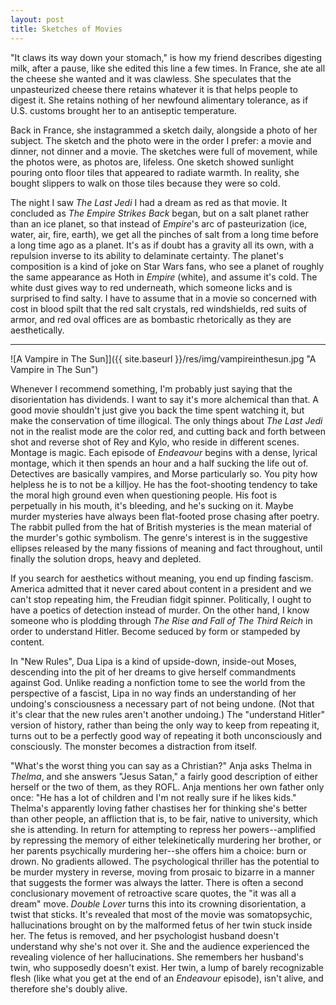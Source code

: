 ```yaml
---
layout: post
title: Sketches of Movies
---
```


"It claws its way down your stomach," is how my friend describes digesting milk, after a pause, like she edited this line a few times. In France, she ate all the cheese she wanted and it was clawless. She speculates that the unpasteurized cheese there retains whatever it is that helps people to digest it. She retains nothing of her newfound alimentary tolerance, as if U.S. customs brought her to an antiseptic temperature.

Back in France, she instagrammed a sketch daily, alongside a photo of her subject. The sketch and the photo were in the order I prefer: a movie and dinner, not dinner and a movie. The sketches were full of movement, while the photos were, as photos are, lifeless. One sketch showed sunlight pouring onto floor tiles that appeared to radiate warmth. In reality, she bought slippers to walk on those tiles because they were so cold.

The night I saw *The Last Jedi* I had a dream as red as that movie. It concluded as *The Empire Strikes Back* began, but on a salt planet rather than an ice planet, so that instead of *Empire*'s arc of pasteurization (ice, water, air, fire, earth), we get all the pinches of salt from a long time before a long time ago as a planet. It's as if doubt has a gravity all its own, with a repulsion inverse to its ability to delaminate certainty. The planet's composition is a kind of joke on Star Wars fans, who see a planet of roughly the same appearance as Hoth in *Empire* (white), and assume it's cold. The white dust gives way to red underneath, which someone licks and is surprised to find salty. I have to assume that in a movie so concerned with cost in blood spilt that the red salt crystals, red windshields, red suits of armor, and red oval offices are as bombastic rhetorically as they are aesthetically.

---

![A Vampire in The Sun]]({{ site.baseurl }}/res/img/vampireinthesun.jpg "A Vampire in The Sun")

Whenever I recommend something, I'm probably just saying that the disorientation has dividends. I want to say it's more alchemical than that. A good movie shouldn't just give you back the time spent watching it, but make the conservation of time illogical. The only things about *The Last Jedi* not in the realist mode are the color red, and cutting back and forth between shot and reverse shot of Rey and Kylo, who reside in different scenes. Montage is magic. Each episode of *Endeavour* begins with a dense, lyrical montage, which it then spends an hour and a half sucking the life out of. Detectives are basically vampires, and Morse particularly so. You pity how helpless he is to not be a killjoy. He has the foot-shooting tendency to take the moral high ground even when questioning people. His foot is perpetually in his mouth, it's bleeding, and he's sucking on it. Maybe murder mysteries have always been flat-footed prose chasing after poetry. The rabbit pulled from the hat of British mysteries is the mean material of the murder's gothic symbolism. The genre's interest is in the suggestive ellipses released by the many fissions of meaning and fact throughout, until finally the solution drops, heavy and depleted.

If you search for aesthetics without meaning, you end up finding fascism. America admitted that it never cared about content in a president and we can't stop repeating him, the Freudian fidgit spinner. Politically, I ought to have a poetics of detection instead of murder. On the other hand, I know someone who is plodding through *The Rise and Fall of The Third Reich* in order to understand Hitler. Become seduced by form or stampeded by content.

In "New Rules", Dua Lipa is a kind of upside-down, inside-out Moses, descending into the pit of her dreams to give herself commandments against God. Unlike reading a nonfiction tome to see the world from the perspective of a fascist, Lipa in no way finds an understanding of her undoing's consciousness a necessary part of not being undone. (Not that it's clear that the new rules aren't another undoing.) The "understand Hitler" version of history, rather than being the only way to keep from repeating it, turns out to be a perfectly good way of repeating it both unconsciously and consciously. The monster becomes a distraction from itself.

"What's the worst thing you can say as a Christian?" Anja asks Thelma in *Thelma*, and she answers "Jesus Satan," a fairly good description of either herself or the two of them, as they ROFL. Anja mentions her own father only once: "He has a lot of children and I'm not really sure if he likes kids." Thelma's apparently loving father chastises her for thinking she's better than other people, an affliction that is, to be fair, native to university, which she is attending. In return for attempting to repress her powers--amplified by repressing the memory of either telekinetically murdering her brother, or her parents psychically murdering her--she offers him a choice: burn or drown. No gradients allowed. The psychological thriller has the potential to be murder mystery in reverse, moving from prosaic to bizarre in a manner that suggests the former was always the latter. There is often a second conclusionary movement of retroactive scare quotes, the "it was all a dream" move. *Double Lover* turns this into its crowning disorientation, a twist that sticks. It's revealed that most of the movie was somatopsychic, hallucinations brought on by the malformed fetus of her twin stuck inside her. The fetus is removed, and her psychologist husband doesn't understand why she's not over it. She and the audience experienced the revealing violence of her hallucinations. She remembers her husband's twin, who supposedly doesn't exist. Her twin, a lump of barely recognizable flesh (like what you get at the end of an *Endeavour* episode), isn't alive, and therefore she's doubly alive.